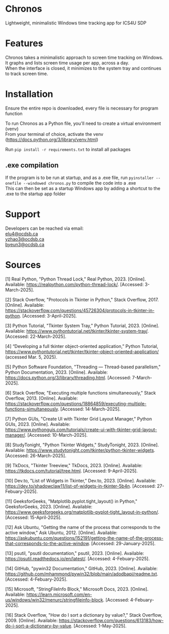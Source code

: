 # Chronos
Lightweight, minimalistic Windows time tracking app for ICS4U SDP

# Features
Chronos takes a minimalistic approach to screen time tracking on Windows.\
It graphs and lists screen time usage per app, across a day.\
When the interface is closed, it minimizes to the system tray and continues to track screen time.

# Installation
Ensure the entire repo is downloaded, every file is necessary for program function

To run Chronos as a Python file, you'll need to create a virtual environment (venv)\
From your terminal of choice, activate the venv (https://docs.python.org/3/library/venv.html)

Run `pip install -r requirements.txt` to install all packages

## .exe compilation
If the program is to be run at startup, and as a .exe file, run `pyinstaller --onefile --windowed chronos.py` to compile the code into a .exe\
This can then be set as a startup Windows app by adding a shortcut to the .exe to the startup app folder

# Support
Developers can be reached via email:\
elu4@ocdsb.ca\
yzhao3@ocdsb.ca\
byeun3@ocdsb.ca

# Sources
[1] Real Python, "Python Thread Lock," Real Python, 2023. [Online]. Available: https://realpython.com/python-thread-lock/. [Accessed: 3-March-2025].

[2] Stack Overflow, "Protocols in Tkinter in Python," Stack Overflow, 2017. [Online]. Available: https://stackoverflow.com/questions/45726304/protocols-in-tkinter-in-python. [Accessed: 3-April-2025].

[3] Python Tutorial, "Tkinter System Tray," Python Tutorial, 2023. [Online]. Available: https://www.pythontutorial.net/tkinter/tkinter-system-tray/. [Accessed: 22-March-2025].

[4] “Developing a full tkinter object-oriented application,” Python Tutorial, https://www.pythontutorial.net/tkinter/tkinter-object-oriented-application/ (accessed Mar. 5, 2025). 

[5] Python Software Foundation, "Threading — Thread-based parallelism," Python Documentation, 2023. [Online]. Available: https://docs.python.org/3/library/threading.html. [Accessed: 7-March-2025].

[6] Stack Overflow, "Executing multiple functions simultaneously," Stack Overflow, 2013. [Online]. Available: https://stackoverflow.com/questions/18864859/executing-multiple-functions-simultaneously. [Accessed: 14-March-2025].

[7] Python GUIs, "Create UI with Tkinter Grid Layout Manager," Python GUIs, 2023. [Online]. Available: https://www.pythonguis.com/tutorials/create-ui-with-tkinter-grid-layout-manager/. [Accessed: 10-March-2025].

[8] StudyTonight, "Python Tkinter Widgets," StudyTonight, 2023. [Online]. Available: https://www.studytonight.com/tkinter/python-tkinter-widgets. [Accessed: 26-March-2025].

[9] TkDocs, "Tkinter Treeview," TkDocs, 2023. [Online]. Available: https://tkdocs.com/tutorial/tree.html. [Accessed: 9-April-2025].

[10] Dev.to, "List of Widgets in Tkinter," Dev.to, 2023. [Online]. Available: https://dev.to/shadowclaw11/list-of-widgets-in-tkinter-5b4n. [Accessed: 27-Febuary-2025].

[11] GeeksforGeeks, "Matplotlib.pyplot.tight_layout() in Python," GeeksforGeeks, 2023. [Online]. Available: https://www.geeksforgeeks.org/matplotlib-pyplot-tight_layout-in-python/. [Accessed: 15-April-2025].

[12] Ask Ubuntu, "Getting the name of the process that corresponds to the active window," Ask Ubuntu, 2012. [Online]. Available: https://askubuntu.com/questions/152191/getting-the-name-of-the-process-that-corresponds-to-the-active-window. [Accessed: 29-January-2025].

[13] psutil, "psutil documentation," psutil, 2023. [Online]. Available: https://psutil.readthedocs.io/en/latest/. [Accessed: 4-Febuary-2025].

[14] GitHub, "pywin32 Documentation," GitHub, 2023. [Online]. Available: https://github.com/mhammond/pywin32/blob/main/adodbapi/readme.txt. [Accessed: 4-Febuary-2025].

[15] Microsoft, "StringFileInfo Block," Microsoft Docs, 2023. [Online]. Available: https://learn.microsoft.com/en-us/windows/win32/menurc/stringfileinfo-block. [Accessed: 4-Febuary-2025].

[16] Stack Overflow, "How do I sort a dictionary by value?," Stack Overflow, 2009. [Online]. Available: https://stackoverflow.com/questions/613183/how-do-i-sort-a-dictionary-by-value. [Accessed: 1-May-2025].
